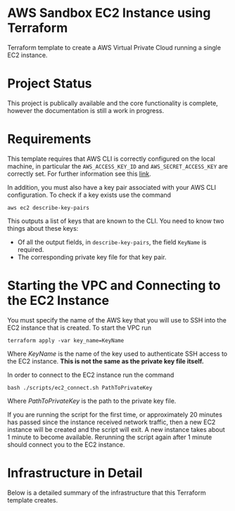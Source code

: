 <!-- 
TODO: Note that backend is created locally.
TODO: emphasize that we create a launch config, not an instance.
TODO: Include information on the `aws ec2 describe-key-pairs` command to get the name of the key pair.
TODO: Restructure modules to conform to: https://www.terraform.io/language/modules/develop/structure
# TODO: Write the user_data file.
 -->

# AWS Sandbox EC2 Instance using Terraform

Terraform template to create a AWS Virtual Private Cloud running a single EC2
instance.

# Project Status

This project is publically available and the core functionality is complete, however the documentation is still a work in progress.

# Requirements

This template requires that AWS CLI is correctly configured on the local
machine, in particular the `AWS_ACCESS_KEY_ID` and `AWS_SECRET_ACCESS_KEY`
are correctly set. For further information see this 
[link](https://registry.terraform.io/providers/hashicorp/aws/latest/docs).

In addition, you must also have a key pair associated with your AWS CLI 
configuration. To check if a key exists use the command

`aws ec2 describe-key-pairs`

This outputs a list of keys that are known to the CLI. You need to know two
things about these keys:

* Of all the output fields, in `describe-key-pairs`, the field `KeyName` is
required.
* The corresponding private key file for that key pair.

# Starting the VPC and Connecting to the EC2 Instance

You must specify the name of the AWS key that you will use to SSH into the
EC2 instance that is created. To start the VPC run

`terraform apply -var key_name=KeyName`

Where _KeyName_ is the name of the key used to authenticate SSH access to
the EC2 instance. **This is not the same as the private key file itself.**

In order to connect to the EC2 instance run the command

`bash ./scripts/ec2_connect.sh PathToPrivateKey`

Where _PathToPrivateKey_ is the path to the private key file.

If you are running the script for the first time, or approximately 20 minutes
has passed since the instance received network traffic, then a new EC2 instance
will be created and the script will exit. A new instance takes about 1 minute
to become available. Rerunning the script again after 1 minute should connect
you to the EC2 instance.

# Infrastructure in Detail

Below is a detailed summary of the infrastructure that this Terraform template
creates.
